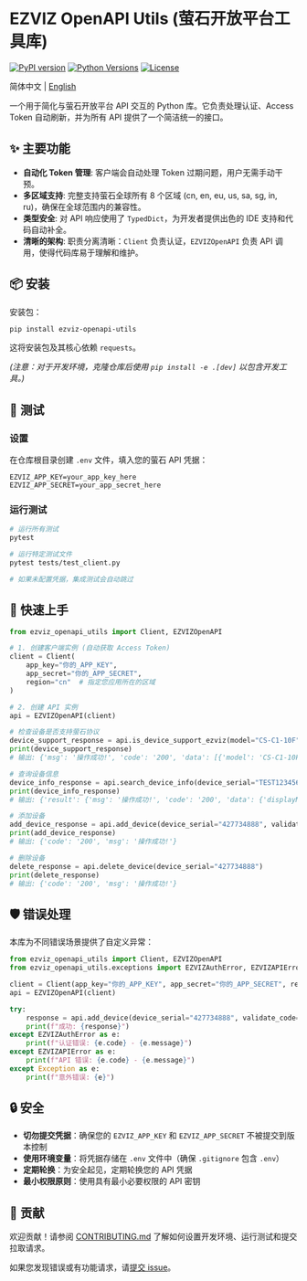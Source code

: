 # EZVIZ OpenAPI Utils (萤石开放平台工具库)

[![PyPI version](https://badge.fury.io/py/ezviz-openapi-utils.svg)](https://pypi.org/project/ezviz-openapi-utils/)
[![Python Versions](https://img.shields.io/pypi/pyversions/ezviz-openapi-utils.svg)](https://pypi.org/project/ezviz-openapi-utils/)
[![License](https://img.shields.io/badge/license-MIT-blue.svg)](LICENSE)

简体中文 | [English](README.md)

一个用于简化与萤石开放平台 API 交互的 Python 库。它负责处理认证、Access Token 自动刷新，并为所有 API 提供了一个简洁统一的接口。

## ✨ 主要功能

- **自动化 Token 管理**: 客户端会自动处理 Token 过期问题，用户无需手动干预。
- **多区域支持**: 完整支持萤石全球所有 8 个区域 (cn, en, eu, us, sa, sg, in, ru)，确保在全球范围内的兼容性。
- **类型安全**: 对 API 响应使用了 `TypedDict`，为开发者提供出色的 IDE 支持和代码自动补全。
- **清晰的架构**: 职责分离清晰：`Client` 负责认证，`EZVIZOpenAPI` 负责 API 调用，使得代码库易于理解和维护。

## 📦 安装

安装包：

```bash
pip install ezviz-openapi-utils
```

这将安装包及其核心依赖 `requests`。

*(注意：对于开发环境，克隆仓库后使用 `pip install -e .[dev]` 以包含开发工具。)*

## 🧪 测试

### 设置

在仓库根目录创建 `.env` 文件，填入您的萤石 API 凭据：

```env
EZVIZ_APP_KEY=your_app_key_here
EZVIZ_APP_SECRET=your_app_secret_here
```

### 运行测试

```bash
# 运行所有测试
pytest

# 运行特定测试文件
pytest tests/test_client.py

# 如果未配置凭据，集成测试会自动跳过
```

## 🚀 快速上手

```python
from ezviz_openapi_utils import Client, EZVIZOpenAPI

# 1. 创建客户端实例 (自动获取 Access Token)
client = Client(
    app_key="你的_APP_KEY",
    app_secret="你的_APP_SECRET",
    region="cn"  # 指定您应用所在的区域
)

# 2. 创建 API 实例
api = EZVIZOpenAPI(client)

# 检查设备是否支持萤石协议
device_support_response = api.is_device_support_ezviz(model="CS-C1-10F", version="V4.1.0 build 130101")
print(device_support_response)
# 输出: {'msg': '操作成功!', 'code': '200', 'data': [{'model': 'CS-C1-10F', 'version': 'V4.1.0 build 130101', 'isSupport': 1}]}

# 查询设备信息
device_info_response = api.search_device_info(device_serial="TEST123456")
print(device_info_response)
# 输出: {'result': {'msg': '操作成功!', 'code': '200', 'data': {'displayName': 'DS-3E1518P-E-230W(K96719611)', 'subSerial': 'K96719611', 'fullSerial': 'K96719611', 'model': 'DS-3E1500', 'category': 'UNKNOWN', 'defaultPicPath': 'https://statics.ys7.com/device/image/8464/101.jpeg', 'status': 1, 'supportWifi': 0, 'releaseVersion': '1.7.0', 'version': 'V1.0.0 build 221213', 'availableChannelCount': 1, 'relatedDeviceCount': 0, 'supportCloud': '0', 'supportExt': '{"support_device_light":"1"}', 'parentCategory': 'COMMON'}}}

# 添加设备
add_device_response = api.add_device(device_serial="427734888", validate_code="ABCDEF")
print(add_device_response)
# 输出: {'code': '200', 'msg': '操作成功!'}

# 删除设备
delete_response = api.delete_device(device_serial="427734888")
print(delete_response)
# 输出: {'code': '200', 'msg': '操作成功!'}
```

## 🛡️ 错误处理

本库为不同错误场景提供了自定义异常：

```python
from ezviz_openapi_utils import Client, EZVIZOpenAPI
from ezviz_openapi_utils.exceptions import EZVIZAuthError, EZVIZAPIError

client = Client(app_key="你的_APP_KEY", app_secret="你的_APP_SECRET", region="cn")
api = EZVIZOpenAPI(client)

try:
    response = api.add_device(device_serial="427734888", validate_code="ABCDEF")
    print(f"成功: {response}")
except EZVIZAuthError as e:
    print(f"认证错误: {e.code} - {e.message}")
except EZVIZAPIError as e:
    print(f"API 错误: {e.code} - {e.message}")
except Exception as e:
    print(f"意外错误: {e}")
```

## 🔒 安全

- **切勿提交凭据**：确保您的 `EZVIZ_APP_KEY` 和 `EZVIZ_APP_SECRET` 不被提交到版本控制
- **使用环境变量**：将凭据存储在 `.env` 文件中（确保 `.gitignore` 包含 `.env`）
- **定期轮换**：为安全起见，定期轮换您的 API 凭据
- **最小权限原则**：使用具有最小必要权限的 API 密钥

## 🤝 贡献

欢迎贡献！请参阅 [CONTRIBUTING.md](CONTRIBUTING.md) 了解如何设置开发环境、运行测试和提交拉取请求。

如果您发现错误或有功能请求，请[提交 issue](https://github.com/sunbos/ezviz-openapi-utils/issues)。
